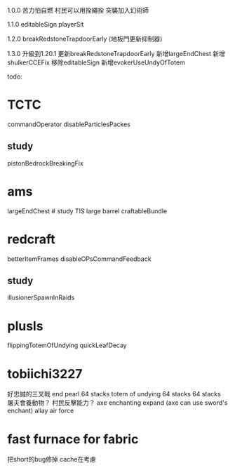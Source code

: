 1.0.0
苦力怕自燃
村民可以用拴繩拴
突襲加入幻術師

1.1.0
editableSign
playerSit

1.2.0
breakRedstoneTrapdoorEarly (地板門更新抑制器)

1.3.0
升級到1.20.1
更新breakRedstoneTrapdoorEarly
新增largeEndChest
新增shulkerCCEFix
移除editableSign
新增evokerUseUndyOfTotem

todo:
# TCTC
commandOperator
disableParticlesPackes

## study
pistonBedrockBreakingFix

# ams
largeEndChest # study TIS large barrel
craftableBundle

# redcraft
betterItemFrames
disableOPsCommandFeedback

## study
illusionerSpawnInRaids

# plusls
flippingTotemOfUndying
quickLeafDecay

# tobiichi3227
好忠誠的三叉戟
end pearl 64 stacks
totem of undying 64 stacks
64 stacks
屠夫會養動物？
村民反擊能力？
axe enchanting expand (axe can use sword's enchant)
allay air force

# fast furnace for fabric
把short的bug修掉
cache在考慮

